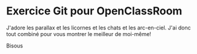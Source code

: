 Exercice Git pour OpenClassRoom
==

J'adore les parallax et les licornes et les chats et les arc-en-ciel.
J'ai donc tout combiné pour vous montrer le meilleur de moi-même!

Bisous
